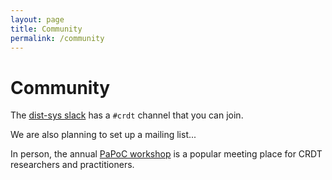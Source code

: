 ```yaml
---
layout: page
title: Community
permalink: /community
---
```


# Community

The [dist-sys slack](https://join.slack.com/t/dist-sys/shared_invite/zt-6kt4xd8l-L13ejVQReCTizzS0b_dYOA)
has a `#crdt` channel that you can join.

We are also planning to set up a mailing list...

In person, the annual [PaPoC workshop](https://papoc-workshop.github.io/2020/)
is a popular meeting place for CRDT researchers and practitioners.
